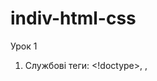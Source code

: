# indiv-html-css
Урок 1
1. Службові теги: <!doctype>, <head>, <title>, <meta>
2. Теги групування контенту: 
    <div> — універсальний блок;
    <header> — шапка сайту;
    <main> — основний контент сайту. Містить в собі, бокові колонки, статті, секції та інші блоки;
    <aside> — бокова колонка (сайд);
    <article> — використовується в блогах для позначення статей, передбачає наявність заголовка, та даних про автора,   дату публікації та ін.;
    <section> — секція, часто використовується в односторінкових сайтах, передбачає наявність заголовка та підзаголовка;
    <footer> — підвал сайту, містить інформацію про авторство сайту, контактні дан та ін.
3. Текстові: <h1>, <span>, <p>, <address>
4. Теги форматування тексту: <strong> і <b>​, <i>, <sup>, <sub>
5. Посилання-якір

Урок 2
1. Кахут
2. Завдання на виявлення помилок 
3. Списки
4. Списки практика
5. Знайомимося з devtools
6. Специфікація